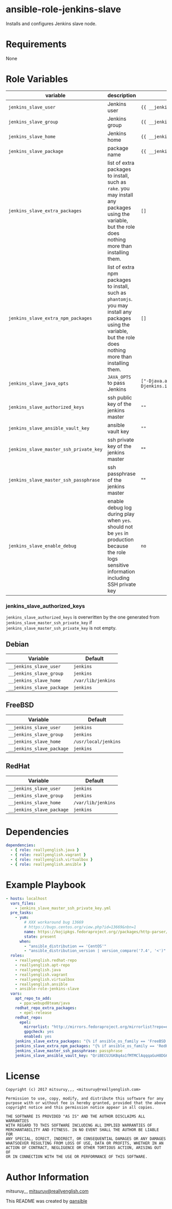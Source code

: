# ansible-role-jenkins-slave

Installs and configures Jenkins slave node.

# Requirements

None

# Role Variables

| variable | description | default |
|----------|-------------|---------|
| `jenkins_slave_user` | Jenkins user | `{{ __jenkins_slave_user }}` |
| `jenkins_slave_group` | Jenkins group | `{{ __jenkins_slave_group }}` |
| `jenkins_slave_home` | Jenkins home | `{{ __jenkins_slave_home }}` |
| `jenkins_slave_package` | package name | `{{ __jenkins_slave_package }}` |
| `jenkins_slave_extra_packages` | list of extra packages to install, such as `rake`. you may install any packages using the variable, but the role does nothing more than installing them. | `[]` |
| `jenkins_slave_extra_npm_packages` | list of extra npm packages to install, such as `phantomjs`. you may install any packages using the variable, but the role does nothing more than installing them. | `[]` |
| `jenkins_slave_java_opts` | `JAVA_OPTS` to pass Jenkins | `["-Djava.awt.headless=true", "-Djenkins.install.runSetupWizard=false"]` |
| `jenkins_slave_authorized_keys` | ssh public key of the jenkins master | `""` |
| `jenkins_slave_ansible_vault_key` | ansible vault key | `""` |
| `jenkins_slave_master_ssh_private_key` |ssh private key of the jenkins master | ""
| `jenkins_slave_master_ssh_passphrase` | ssh passphrase of the jenkins master | ""
| `jenkins_slave_enable_debug` | enable debug log during play when `yes`. should not be `yes` in production because the role logs sensitive information including SSH private key | `no` |

### jenkins_slave_authorized_keys

`jenkins_slave_authorized_keys` is overwritten by the one generated from
`jenkins_slave_master_ssh_private_key` if
`jenkins_slave_master_ssh_private_key` is not empty.

## Debian

| Variable | Default |
|----------|---------|
| `__jenkins_slave_user` | `jenkins` |
| `__jenkins_slave_group` | `jenkins` |
| `__jenkins_slave_home` | `/var/lib/jenkins` |
| `__jenkins_slave_package` | `jenkins` |

## FreeBSD

| Variable | Default |
|----------|---------|
| `__jenkins_slave_user` | `jenkins` |
| `__jenkins_slave_group` | `jenkins` |
| `__jenkins_slave_home` | `/usr/local/jenkins` |
| `__jenkins_slave_package` | `jenkins` |

## RedHat

| Variable | Default |
|----------|---------|
| `__jenkins_slave_user` | `jenkins` |
| `__jenkins_slave_group` | `jenkins` |
| `__jenkins_slave_home` | `/var/lib/jenkins` |
| `__jenkins_slave_package` | `jenkins` |


# Dependencies

```yaml
dependencies:
  - { role: reallyenglish.java }
  - { role: reallyenglish.vagrant }
  - { role: reallyenglish.virtualbox }
  - { role: reallyenglish.ansible }
```

# Example Playbook

```yaml
- hosts: localhost
  vars_files:
    - jenkins_slave_master_ssh_private_key.yml
  pre_tasks:
    - yum:
        # XXX workaround bug 13669
        # https://bugs.centos.org/view.php?id=13669&nbn=1
        name: https://kojipkgs.fedoraproject.org//packages/http-parser/2.7.1/3.el7/x86_64/http-parser-2.7.1-3.el7.x86_64.rpm
        state: present
      when:
        - "ansible_distribution == 'CentOS'"
        - "ansible_distribution_version | version_compare('7.4', '<')"
  roles:
    - reallyenglish.redhat-repo
    - reallyenglish.apt-repo
    - reallyenglish.java
    - reallyenglish.vagrant
    - reallyenglish.virtualbox
    - reallyenglish.ansible
    - ansible-role-jenkins-slave
  vars:
    apt_repo_to_add:
      - ppa:webupd8team/java
    redhat_repo_extra_packages:
      - epel-release
    redhat_repo:
      epel:
        mirrorlist: "http://mirrors.fedoraproject.org/mirrorlist?repo=epel-{{ ansible_distribution_major_version }}&arch={{ ansible_architecture }}"
        gpgcheck: yes
        enabled: yes
    jenkins_slave_extra_packages: "{% if ansible_os_family == 'FreeBSD' %}[ 'rubygem-rake', 'phantomjs' ]{% elif ansible_os_family == 'Debian' %}[ 'rake', 'phantomjs' ]{% elif ansible_os_family == 'RedHat' %}[ 'rubygem-rake' ]{% else %}[]{% endif %}"
    jenkins_slave_extra_npm_packages: "{% if ansible_os_family == 'RedHat' %}[ 'phantomjs' ]{% else %}[ 'jenkins' ]{% endif %}"
    jenkins_slave_master_ssh_passphrase: passphrase
    jenkins_slave_ansible_vault_key: "QriBECUJGKBq4a1fMTMClAqqqaGuH8DG6jujJllw"
```

# License

```
Copyright (c) 2017 mitsuruy,,, <mitsuruy@reallyenglish.com>

Permission to use, copy, modify, and distribute this software for any
purpose with or without fee is hereby granted, provided that the above
copyright notice and this permission notice appear in all copies.

THE SOFTWARE IS PROVIDED "AS IS" AND THE AUTHOR DISCLAIMS ALL WARRANTIES
WITH REGARD TO THIS SOFTWARE INCLUDING ALL IMPLIED WARRANTIES OF
MERCHANTABILITY AND FITNESS. IN NO EVENT SHALL THE AUTHOR BE LIABLE FOR
ANY SPECIAL, DIRECT, INDIRECT, OR CONSEQUENTIAL DAMAGES OR ANY DAMAGES
WHATSOEVER RESULTING FROM LOSS OF USE, DATA OR PROFITS, WHETHER IN AN
ACTION OF CONTRACT, NEGLIGENCE OR OTHER TORTIOUS ACTION, ARISING OUT OF
OR IN CONNECTION WITH THE USE OR PERFORMANCE OF THIS SOFTWARE.
```

# Author Information

mitsuruy,,, <mitsuruy@reallyenglish.com>

This README was created by [qansible](https://github.com/trombik/qansible)

